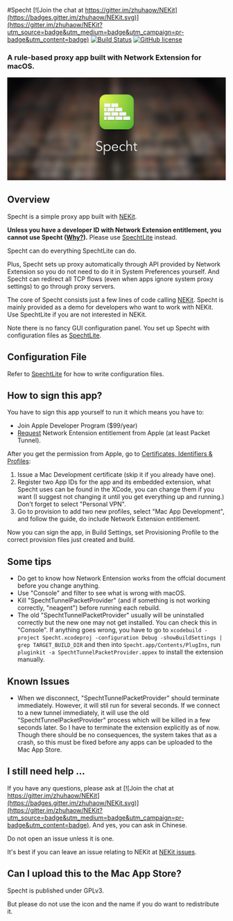 #Specht
[![Join the chat at https://gitter.im/zhuhaow/NEKit](https://badges.gitter.im/zhuhaow/NEKit.svg)](https://gitter.im/zhuhaow/NEKit?utm_source=badge&utm_medium=badge&utm_campaign=pr-badge&utm_content=badge) [![Build Status](https://travis-ci.org/zhuhaow/Specht.svg?branch=master)](https://travis-ci.org/zhuhaow/SpechtLite) [![GitHub license](https://img.shields.io/badge/license-GPLv3-blue.svg)](LICENSE)
### A rule-based proxy app built with Network Extension for macOS.

![Splash image](imgs/splash.png)

## Overview
Specht is a simple proxy app built with [NEKit](https://github.com/zhuhaow/NEKit).

**Unless you have a developer ID with Network Extension entitlement, you cannot use Specht ([Why?](https://github.com/zhuhaow/SpechtLite#full)).** Please use [SpechtLite](https://github.com/zhuhaow/SpechtLite) instead.

Specht can do everything SpechtLite can do.

Plus, Specht sets up proxy automatically through API provided by Network Extension so you do not need to do it in System Preferences yourself. And Specht can redirect all TCP flows (even when apps ignore system proxy settings) to go through proxy servers.

The core of Specht consists just a few lines of code calling [NEKit](https://github.com/zhuhaow/NEKit). Specht is mainly provided as a demo for developers who want to work with NEKit. Use SpechtLite if you are not interested in NEKit.

Note there is no fancy GUI configuration panel. You set up Specht with configuration files as [SpechtLite](https://github.com/zhuhaow/SpechtLite).


## Configuration File
Refer to [SpechtLite](https://github.com/zhuhaow/SpechtLite) for how to write configuration files.

## How to sign this app?
You have to sign this app yourself to run it which means you have to:

* Join Apple Developer Program ($99/year)
* [Request](https://developer.apple.com/contact/network-extension/) Network Entension entitlement from Apple (at least Packet Tunnel).

After you get the permission from Apple, go to [Certificates, Identifiers & Profiles](https://developer.apple.com/account/mac/certificate/):

1. Issue a Mac Development certificate (skip it if you already have one).
2. Register two App IDs for the app and its embedded extension, what Specht uses can be found in the XCode, you can change them if you want (I suggest not changing it until you get everything up and running.) Don't forget to select "Personal VPN".
3. Go to provision to add two new profiles, select "Mac App Development", and follow the guide, do include Network Extension entitlement. 

Now you can sign the app, in Build Settings, set Provisioning Profile to the correct provision files just created and build.

## Some tips
* Do get to know how Network Entension works from the offcial document before you change anything.
* Use "Console" and filter to see what is wrong with macOS.
* Kill "SpechtTunnelPacketProvider" (and if something is not working correctly, "neagent") before running each rebuild.
* The old "SpechtTunnelPacketProvider" usually will be uninstalled correctly but the new one may not get installed. You can check this in "Console". If anything goes wrong, you have to go to `xcodebuild -project Specht.xcodeproj -configuration Debug -showBuildSettings | grep TARGET_BUILD_DIR` and then into `Specht.app/Contents/PlugIns`, run `pluginkit -a SpechtTunnelPacketProvider.appex` to install the extension manually.

## Known Issues
* When we disconnect, "SpechtTunnelPacketProvider" should terminate immediately. However, it will stil run for several seconds. If we connect to a new tunnel immediately, it will use the old "SpechtTunnelPacketProvider" process which will be killed in a few seconds later. So I have to terminate the extension explicitly as of now. Though there should be no consequences, the system takes that as a crash, so this must be fixed before any apps can be uploaded to the Mac App Store.

## I still need help ...
If you have any questions, please ask at [![Join the chat at https://gitter.im/zhuhaow/NEKit](https://badges.gitter.im/zhuhaow/NEKit.svg)](https://gitter.im/zhuhaow/NEKit?utm_source=badge&utm_medium=badge&utm_campaign=pr-badge&utm_content=badge). And yes, you can ask in Chinese.

Do not open an issue unless it is one.

It's best if you can leave an issue relating to NEKit at [NEKit issues](https://github.com/zhuhaow/NEKit/issues).



## Can I upload this to the Mac App Store?
Specht is published under GPLv3. 

But please do not use the icon and the name if you do want to redistribute it.

